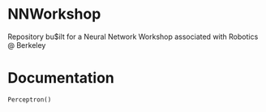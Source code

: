 # NNWorkshop
Repository bu$ilt for a Neural Network Workshop associated with Robotics @ Berkeley
# Documentation
```Perceptron()```
